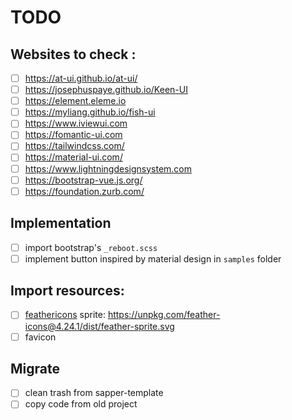 # TODO

## Websites to check :

-   [ ] <https://at-ui.github.io/at-ui/>
-   [ ] <https://josephuspaye.github.io/Keen-UI>
-   [ ] <https://element.eleme.io>
-   [ ] <https://myliang.github.io/fish-ui>
-   [ ] <https://www.iviewui.com>
-   [ ] <https://fomantic-ui.com>
-   [ ] <https://tailwindcss.com/>
-   [ ] <https://material-ui.com/>
-   [ ] <https://www.lightningdesignsystem.com>
-   [ ] <https://bootstrap-vue.js.org/>
-   [ ] <https://foundation.zurb.com/>

## Implementation

-   [ ] import bootstrap's `_reboot.scss`
-   [ ] implement button inspired by material design in `samples` folder

## Import resources:

-   [ ] [feathericons](https://github.com/feathericons/feather) sprite: <https://unpkg.com/feather-icons@4.24.1/dist/feather-sprite.svg>
-   [ ] favicon

## Migrate

-   [ ] clean trash from sapper-template
-   [ ] copy code from old project
